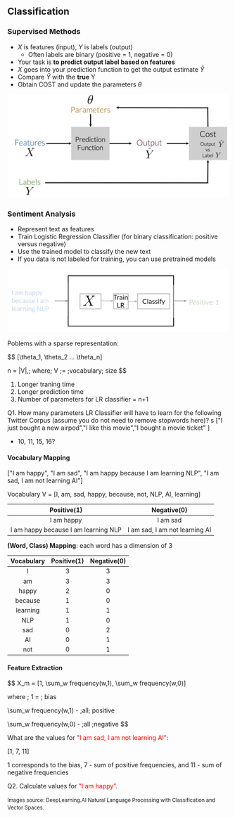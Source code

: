 ## Classification

<object data="_static/classification.pdf" width="950" height="650" type='application/pdf'/></object>

### Supervised Methods

- $X$ is features (input), $Y$ is labels (output)
    - Often labels are binary (positive = 1, negative = 0)
- Your task is **to predict output label based on features**
- $X$ goes into your prediction function to get the output estimate $\hat{Y}$
- Compare $\hat{Y}$ with the **true** Y
- Obtain COST and update the parameters $\theta$

![](_static/sentiment1.png)

### Sentiment Analysis
 
<object data="_static/sentiment.pdf" width="950" height="650" type='application/pdf'/></object>


- Represent text as features
- Train Logistic Regression Classifier (for binary classification: positive versus negative)
- Use the trained model to classify the new text
- If you data is not labeled for training, you can use pretrained models

![](_static/sentiment2.png) 
 

Poblems with a sparse representation:

$$
[\theta_1, \theta_2 ... \theta_n]

n = |V|,\; where\; V \;= \;vocabulary\; size
$$

1. Longer traning time
2. Longer prediction time
3. Number of parameters for LR classifier = n+1

Q1. How many parameters LR Classifier will have to learn for the following Twitter Corpus (assume you do not need to remove stopwords here)?
s
["I just bought a new airpod","I like this movie","I bought a movie ticket" ]

- 10, 11, 15, 16?

#### Vocabulary Mapping

["I am happy", "I am sad", "I am happy because I am learning NLP", "I am sad, I am not learning AI"]

Vocabulary V = [I, am, sad, happy, because, not, NLP, AI, learning]

| Positive(1)   |     Negative(0)      |
|:----------:|:-------------:|
| I am happy |  I am sad |
| I am happy because I am learning NLP |  I am sad, I am not learning AI |

**(Word, Class) Mapping**: each word has a dimension of 3

| Vocabulary   |     Positive(1)      | Negative(0) |
|:----------:|:-------------:|:-------------:|
| I | 3 | 3|
| am | 3  | 3|
| happy | 2 | 0 |
| because | 1  | 0|
| learning | 1 | 1|
| NLP | 1  | 0|
| sad | 0 | 2 | 
| AI | 0  | 1 |
| not | 0 | 1 |


#### Feature Extraction

$$
X_m = [1, \sum_w frequency(w,1), \sum_w frequency(w,0)]

where \; 1 = \; bias

\sum_w frequency(w,1) - \;all\; positive

\sum_w frequency(w,0) - \;all \;negative
$$

What are the values for <span style="color:red;">"I am sad, I am not learning AI"</span>:

[1, 7, 11]

1 corresponds to the bias, 7 - sum of positive frequencies, and 11 - sum of  negative frequencies


Q2. Calculate values for <span style="color:red;">"I am happy"</span>.

<small> Images source: DeepLearning.AI Natural Language Processing with Classification and Vector Spaces. </small>